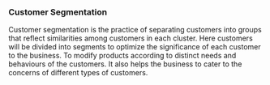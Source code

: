 ### Customer Segmentation

Customer segmentation is the practice of separating customers into groups that reflect similarities among customers in each cluster. Here customers will be divided into segments to optimize the significance of each customer to the business. To modify products according to distinct needs and behaviours of the customers. It also helps the business to cater to the concerns of different types of customers.
